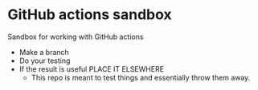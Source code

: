 # GitHub actions sandbox

Sandbox for working with GitHub actions

- Make a branch
- Do your testing
- If the result is useful PLACE IT ELSEWHERE
  - This repo is meant to test things and essentially throw them away.
